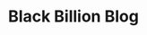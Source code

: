---
title: Black Billion Blog
snippet: News, annoucements, and other articles from Black Billion Apparel
rss_feed: /posts/index.xml
---